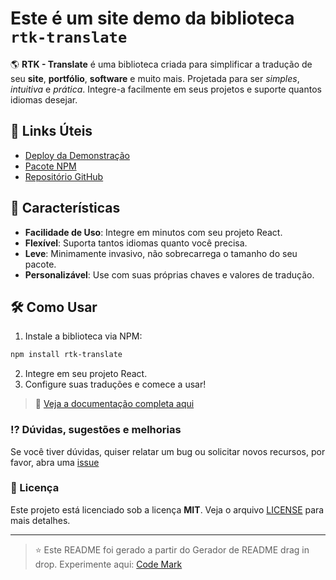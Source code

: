 # Este é um site demo da biblioteca `rtk-translate`

🌎 **RTK - Translate** é uma biblioteca criada para simplificar a tradução de seu **site**, **portfólio**, **software** e muito mais. Projetada para ser *simples*, *intuitiva* e *prática*. Integre-a facilmente em seus projetos e suporte quantos idiomas desejar.

## 🔗 Links Úteis

- [Deploy da Demonstração](https://rtk-translate-demo.vercel.app/)
- [Pacote NPM](https://www.npmjs.com/package/rtk-translate)
- [Repositório GitHub](https://github.com/vitor-nogueira-dev/rtk-translate) 

## 🚀 Características

- **Facilidade de Uso**: Integre em minutos com seu projeto React.
- **Flexível**: Suporta tantos idiomas quanto você precisa.
- **Leve**: Minimamente invasivo, não sobrecarrega o tamanho do seu pacote.
- **Personalizável**: Use com suas próprias chaves e valores de tradução.

## 🛠 Como Usar

1. Instale a biblioteca via NPM:

```bash
npm install rtk-translate
```
2. Integre em seu projeto React.
3. Configure suas traduções e comece a usar!

> 🔗 [Veja a documentação completa aqui](https://www.npmjs.com/package/rtk-translate)

### ⁉️ Dúvidas, sugestões e melhorias 
Se você tiver dúvidas, quiser relatar um bug ou solicitar novos recursos, por favor, abra uma [issue](https://github.com/vitor-nogueira-dev/rtk-translate/issues)

### 📝 Licença
Este projeto está licenciado sob a licença **MIT**. Veja o arquivo [LICENSE](/LICENSE) para mais detalhes.

---
> ⭐️ Este README foi gerado a partir do Gerador de README drag in drop. Experimente aqui: [Code Mark](https://code-mark.vercel.app/)